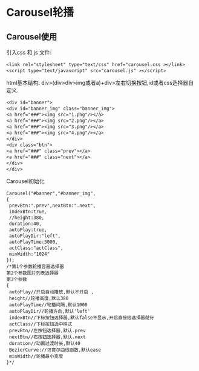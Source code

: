 # Carousel轮播  
## Carousel使用  
引入css 和 js 文件:    
 
 
 
    <link rel="stylesheet" type="text/css" href="carousel.css ></link>
    <script type="text/javascript" src="carousel.js" ></script>

  
  html基本结构: div\>(div\>div\>img或者a)+div\>左右切换按钮,id或者css选择器自定义.

    <div id="banner">    
    <div id="banner_img" class="banner_img">  
    <a href="###"><img src="1.png"/></a>  
    <a href="###"><img src="2.png"/></a>  
    <a href="###"><img src="3.png"/></a>  
    <a href="###"><img src="4.png"/></a>  
    </div>   
    <div class="btn">   
    <a href="###" class="prev"></a>   
    <a href="###" class="next"></a>   
    </div>    
    </div>   


Carousel初始化   

    Carousel("#banner","#banner_img",
    {
     prevBtn:".prev",nextBtn:".next",   
     indexBtn:true,   
     //height:380,   
     duration:40,   
     autoPlay:true,   
     autoPlayDir:"left",   
     autoPlayTime:3000,   
     actClass:"actClass",  
     minWidth:"1024"   
    });   
    /*第1个参数轮播容器选择器   
    第2个参数图片列表选择器   
    第3个参数   
    {   
     autoPlay//开启自动播放,默认不开启 ,  
     height//轮播高度,默认380  
     autoPlayTime//轮播间隔,默认1000  
     autoPlayDir//轮播方向,默认'left'   
     indexBtn//下标按钮选择器,默认false不显示,开启直接给选择器就行   
     actClass//下标按钮选中样式   
     prevBtn//左按钮选择器,默认.prev   
     nextBtn//右按钮选择器,默认.next   
     duration//动画过渡时长,默认40  
     BezierCurve://贝赛尔曲线函数,默认ease   
     minWidth//轮播最小宽度   
    }*/   
